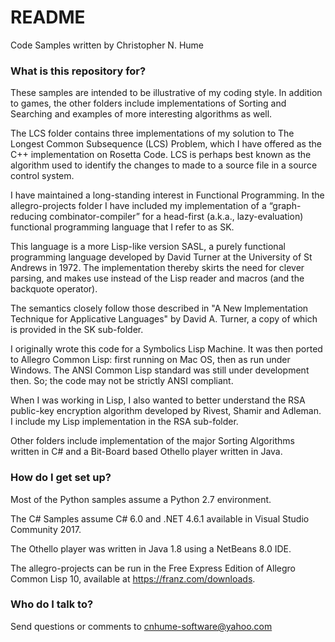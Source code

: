 # README

Code Samples written by Christopher N. Hume

### What is this repository for?

These samples are intended to be illustrative of my coding style. In addition to games, the other folders include implementations of Sorting and Searching and examples of more interesting algorithms as well.

The LCS folder contains three implementations of my solution to The Longest Common Subsequence (LCS) Problem, which I have offered as the C++ implementation on Rosetta Code. LCS is perhaps best known as the algorithm used to identify the changes to made to a source file in a source control system.

I have maintained a long-standing interest in Functional Programming. In the allegro-projects folder I have included my implementation of a “graph-reducing combinator-compiler” for a head-first (a.k.a., lazy-evaluation) functional programming language that I refer to as SK.

This language is a more Lisp-like version SASL, a purely functional programming language developed by David Turner at the University of St Andrews in 1972.  The implementation thereby skirts the need for clever parsing, and makes use instead of the Lisp reader and macros (and the backquote operator).

The semantics closely follow those described in "A New Implementation Technique for Applicative Languages" by David A. Turner, a copy of which is provided in the SK sub-folder.

I originally wrote this code for a Symbolics Lisp Machine. It was then ported to Allegro Common Lisp: first running on Mac OS, then as run under Windows. The ANSI Common Lisp standard was still under development then. So; the code may not be strictly ANSI compliant.

When I was working in Lisp, I also wanted to better understand the RSA public-key encryption algorithm developed by Rivest, Shamir and Adleman. I include my Lisp implementation in the RSA sub-folder.

Other folders include implementation of the major Sorting Algorithms written in C# and a Bit-Board based Othello player written in Java.

### How do I get set up?

Most of the Python samples assume a Python 2.7 environment.

The C# Samples assume C# 6.0 and .NET 4.6.1 available in Visual Studio Community 2017.

The Othello player was written in Java 1.8 using a NetBeans 8.0 IDE.

The allegro-projects can be run in the Free Express Edition of Allegro Common Lisp 10, available at https://franz.com/downloads.

### Who do I talk to?

Send questions or comments to cnhume-software@yahoo.com
